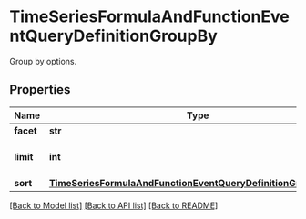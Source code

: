 # TimeSeriesFormulaAndFunctionEventQueryDefinitionGroupBy

Group by options.
## Properties
Name | Type | Description | Notes
------------ | ------------- | ------------- | -------------
**facet** | **str** | Event facet. | 
**limit** | **int** | Number of groups to return. | [optional] 
**sort** | [**TimeSeriesFormulaAndFunctionEventQueryDefinitionGroupBySort**](TimeSeriesFormulaAndFunctionEventQueryDefinitionGroupBySort.md) |  | [optional] 

[[Back to Model list]](README.md#documentation-for-models) [[Back to API list]](README.md#documentation-for-api-endpoints) [[Back to README]](README.md)



